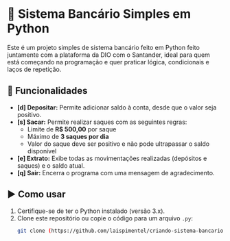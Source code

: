 # 💸 Sistema Bancário Simples em Python

Este é um projeto simples de sistema bancário feito em Python feito juntamente com a plataforma da DIO com o Santander, ideal para quem está começando na programação e quer praticar lógica, condicionais e laços de repetição.

## 🔧 Funcionalidades

- **[d] Depositar:** Permite adicionar saldo à conta, desde que o valor seja positivo.
- **[s] Sacar:** Permite realizar saques com as seguintes regras:
  - Limite de **R$ 500,00** por saque
  - Máximo de **3 saques por dia**
  - Valor do saque deve ser positivo e não pode ultrapassar o saldo disponível
- **[e] Extrato:** Exibe todas as movimentações realizadas (depósitos e saques) e o saldo atual.
- **[q] Sair:** Encerra o programa com uma mensagem de agradecimento.

## ▶️ Como usar

1. Certifique-se de ter o Python instalado (versão 3.x).
2. Clone este repositório ou copie o código para um arquivo `.py`:
   ```bash
   git clone (https://github.com/laispimentel/criando-sistema-bancario.git)
